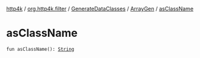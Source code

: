 [http4k](../../../index.md) / [org.http4k.filter](../../index.md) / [GenerateDataClasses](../index.md) / [ArrayGen](index.md) / [asClassName](./as-class-name.md)

# asClassName

`fun asClassName(): `[`String`](https://kotlinlang.org/api/latest/jvm/stdlib/kotlin/-string/index.html)